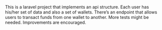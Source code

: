 This is a laravel project that implements an api structure.
Each user has his/her set of data and also a set of wallets. There’s an endpoint that allows users to
transact funds from one wallet to another.
More tests might be needed.
Improvements are encouraged.
